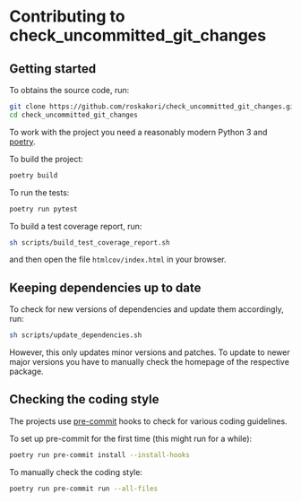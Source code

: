 # Contributing to check_uncommitted_git_changes

## Getting started

To obtains the source code, run:

```bash
git clone https://github.com/roskakori/check_uncommitted_git_changes.git
cd check_uncommitted_git_changes
```

To work with the project you need a reasonably modern Python 3 and
[poetry](https://python-poetry.org/).

To build the project:

```bash
poetry build
```

To run the tests:

```bash
poetry run pytest
```

To build a test coverage report, run:

```bash
sh scripts/build_test_coverage_report.sh
```

and then open the file `htmlcov/index.html` in your browser.

## Keeping dependencies up to date

To check for new versions of dependencies and update them accordingly, run:

```bash
sh scripts/update_dependencies.sh
```

However, this only updates minor versions and patches. To update to newer
major versions you have to manually check the homepage of the respective
package.

## Checking the coding style

The projects use [pre-commit](https://pre-commit.com/) hooks to check for
various coding guidelines.

To set up pre-commit for the first time (this might run for a while):

```bash
poetry run pre-commit install --install-hooks
```

To manually check the coding style:

```bash
poetry run pre-commit run --all-files
```
